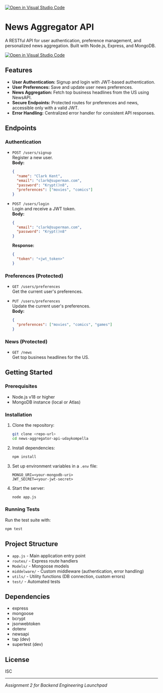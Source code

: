 [![Open in Visual Studio Code](https://classroom.github.com/assets/open-in-vscode-2e0aaae1b6195c2367325f4f02e2d04e9abb55f0b24a779b69b11b9e10269abc.svg)](https://classroom.github.com/online_ide?assignment_repo_id=20042529&assignment_repo_type=AssignmentRepo)

# News Aggregator API

A RESTful API for user authentication, preference management, and personalized news aggregation. Built with Node.js, Express, and MongoDB.

[![Open in Visual Studio Code](https://classroom.github.com/assets/open-in-vscode-2e0aaae1b6195c2367325f4f02e2d04e9abb55f0b24a779b69b11b9e10269abc.svg)](https://classroom.github.com/online_ide?assignment_repo_id=20042529&assignment_repo_type=AssignmentRepo)

## Features

- **User Authentication:** Signup and login with JWT-based authentication.
- **User Preferences:** Save and update user news preferences.
- **News Aggregation:** Fetch top business headlines from the US using NewsAPI.
- **Secure Endpoints:** Protected routes for preferences and news, accessible only with a valid JWT.
- **Error Handling:** Centralized error handler for consistent API responses.

## Endpoints

### Authentication

- `POST /users/signup`  
  Register a new user.  
  **Body:**

  ```json
  {
    "name": "Clark Kent",
    "email": "clark@superman.com",
    "password": "Krypt()n8",
    "preferences": ["movies", "comics"]
  }
  ```

- `POST /users/login`  
  Login and receive a JWT token.  
  **Body:**
  ```json
  {
    "email": "clark@superman.com",
    "password": "Krypt()n8"
  }
  ```
  **Response:**
  ```json
  {
    "token": "<jwt_token>"
  }
  ```

### Preferences (Protected)

- `GET /users/preferences`  
  Get the current user's preferences.

- `PUT /users/preferences`  
  Update the current user's preferences.  
  **Body:**
  ```json
  {
    "preferences": ["movies", "comics", "games"]
  }
  ```

### News (Protected)

- `GET /news`  
  Get top business headlines for the US.

## Getting Started

### Prerequisites

- Node.js v18 or higher
- MongoDB instance (local or Atlas)

### Installation

1. Clone the repository:

   ```sh
   git clone <repo-url>
   cd news-aggregator-api-udaykompella
   ```

2. Install dependencies:

   ```sh
   npm install
   ```

3. Set up environment variables in a `.env` file:

   ```
   MONGO_URI=<your-mongodb-uri>
   JWT_SECRET=<your-jwt-secret>
   ```

4. Start the server:
   ```sh
   node app.js
   ```

### Running Tests

Run the test suite with:

```sh
npm test
```

## Project Structure

- `app.js` - Main application entry point
- `routes/` - Express route handlers
- `Models/` - Mongoose models
- `middelware/` - Custom middleware (authentication, error handling)
- `utils/` - Utility functions (DB connection, custom errors)
- `test/` - Automated tests

## Dependencies

- express
- mongoose
- bcrypt
- jsonwebtoken
- dotenv
- newsapi
- tap (dev)
- supertest (dev)

## License

ISC

---

_Assignment 2 for Backend Engineering Launchpad_
